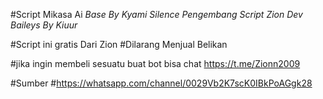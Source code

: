 #Script Mikasa Ai
*Base By Kyami Silence*
*Pengembang Script Zion Dev*
*Baileys By Kiuur*

#Script ini gratis Dari Zion
#Dilarang Menjual Belikan

#jika ingin membeli sesuatu buat bot bisa chat https://t.me/Zionn2009

#Sumber
#https://whatsapp.com/channel/0029Vb2K7scK0IBkPoAGgk28
